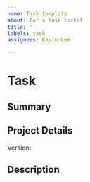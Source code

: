 ```yaml
---
name: Task template
about: For a task ticket
title: ''
labels: task
assignees: Kevin-Lee

---
```


# Task
## Summary 

## Project Details
Version:

## Description
